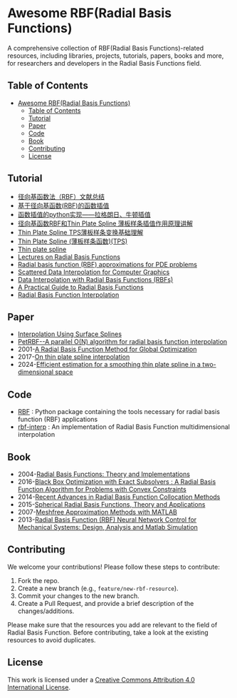 # Awesome RBF(Radial Basis Functions)

A comprehensive collection of  RBF(Radial Basis Functions)-related resources, including libraries, projects, tutorials, papers, books and more, for researchers and developers in the Radial Basis Functions field.



## Table of Contents

- [Awesome RBF(Radial Basis Functions)](#awesome-radial-basis-functions)
  - [Table of Contents](#table-of-contents)
  - [Tutorial](#tutorial)
  - [Paper](#paper)
  - [Code](#code)
  - [Book](#book)
  - [Contributing](#contributing)
  - [License](#license)


## Tutorial

- [径向基函数法（RBF）文献总结](https://www.cnblogs.com/xuruilong100/p/17893376.html)
- [基于径向基函数(RBF)的函数插值](https://zfoox.blog.csdn.net/article/details/105670892)
- [函数插值的python实现——拉格朗日、牛顿插值](https://blog.csdn.net/xfijun/article/details/108082019)
- [径向基函数RBF和Thin Plate Spline 薄板样条插值作用原理讲解](https://blog.csdn.net/ykn37/article/details/132783841)
- [Thin Plate Spline TPS薄板样条变换基础理解](https://blog.csdn.net/c0ldHEart/article/details/121336266)
- [Thin Plate Spline (薄板样条函数)(TPS)](https://www.cnblogs.com/mysunnyday/archive/2011/08/27/2155375.html)
- [Thin plate spline](https://www.wikiwand.com/en/Thin_plate_spline)
- [Lectures on Radial Basis Functions](https://www.math.unipd.it/~demarchi/RBF/LectureNotes.pdf#page=47.74)
- [Radial basis function (RBF) approximations for PDE problems](https://www2.it.uu.se/itwiki.php?page=about_us/divisions/scientific_computing/project/rbf&action=browse)
- [Scattered Data Interpolation for Computer Graphics](http://scribblethink.org/Courses/ScatteredInterpolation/scatteredinterpcoursenotes.pdf)
- [Data Interpolation with Radial Basis Functions (RBFs)](https://shihchinw.github.io/2018/10/data-interpolation-with-radial-basis-functions-rbfs.html)
- [A Practical Guide to Radial Basis Functions](https://num.math.uni-goettingen.de/schaback/teaching/sc.pdf)
- [Radial Basis Function Interpolation](https://core.ac.uk/download/pdf/37320748.pdf)

## Paper

- [Interpolation Using Surface Splines](https://sci-hub.se/10.2514/3.44330)
- [PetRBF--A parallel O(N) algorithm for radial basis function interpolation](https://arxiv.org/abs/0909.5413)
- 2001-[A Radial Basis Function Method for Global Optimization](https://link.springer.com/article/10.1023/A:1011255519438)
- 2017-[On thin plate spline interpolation](https://arxiv.org/pdf/1705.05178)
- 2024-[Efficient estimation for a smoothing thin plate spline in a two-dimensional space](https://arxiv.org/pdf/2404.01902)

## Code

- [RBF](https://github.com/treverhines/RBF) : Python package containing the tools necessary for radial basis function (RBF) applications
- [rbf-interp](https://github.com/linebender/rbf-interp) : An implementation of Radial Basis Function multidimensional interpolation

## Book

- 2004-[Radial Basis Functions: Theory and Implementations](https://zh.singlelogin.re/book/764092/ea95c0/radial-basis-functions-theory-and-implementations.html)
- 2016-[Black Box Optimization with Exact Subsolvers : A Radial Basis Function Algorithm for Problems with Convex Constraints](https://dokumen.pub/black-box-optimization-with-exact-subsolvers-a-radial-basis-function-algorithm-for-problems-with-convex-constraints-1nbsped-9783832591465-9783832543297.html)
- 2014-[Recent Advances in Radial Basis Function Collocation Methods](https://zh.singlelogin.re/book/2261516/6e2ea0/recent-advances-in-radial-basis-function-collocation-methods.html)
- 2015-[Spherical Radial Basis Functions, Theory and Applications](https://zh.singlelogin.re/book/2570601/b4e016/spherical-radial-basis-functions-theory-and-applications.html)
- 2007-[Meshfree Approximation Methods with MATLAB](https://zh.singlelogin.re/book/2472384/d21510/meshfree-approximation-methods-with-matlab.html)
- 2013-[Radial Basis Function (RBF) Neural Network Control for Mechanical Systems: Design, Analysis and Matlab Simulation](https://zh.singlelogin.re/book/2115389/4c30b9/radial-basis-function-rbf-neural-network-control-for-mechanical-systems-design-analysis-and-matl.html)


## Contributing

We welcome your contributions! Please follow these steps to contribute:

1. Fork the repo.
2. Create a new branch (e.g., `feature/new-rbf-resource`).
3. Commit your changes to the new branch.
4. Create a Pull Request, and provide a brief description of the changes/additions.

Please make sure that the resources you add are relevant to the field of Radial Basis Function. Before contributing, take a look at the existing resources to avoid duplicates.

## License

This work is licensed under a [Creative Commons Attribution 4.0 International License](https://creativecommons.org/licenses/by/4.0/).
